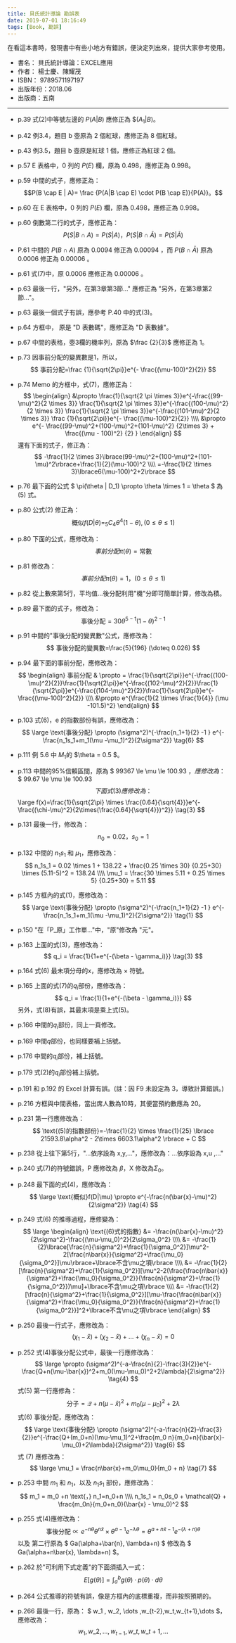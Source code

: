 ```yaml
---
title: 貝氏統計導論 勘誤表
date: 2019-07-01 18:16:49
tags: [Book, 勘誤]
---
```


在看這本書時，發現書中有些小地方有錯誤，便決定列出來，提供大家參考使用。

- 書名： 貝氏統計導論：EXCEL應用
- 作者： 楊士慶、陳耀茂
- ISBN： 9789571197197
- 出版年份：2018.06
- 出版商：五南

---

* p.39 式(2)中等號左邊的 $P(A|B)$ 應修正為 $$(A_1|B)$。
* p.42 例3.4，題目 b 壺原為 2 個紅球，應修正為 8 個紅球。
* p.43 例3.5，題目 b 壺原是紅球 1 個，應修正為紅球 2 個。
* p.57 E 表格中，0 列的 $P(E)$ 欄，原為 0.498，應修正為 0.998。
* p.59 中間的式子，應修正為：$$P(B \cap E | A)= \frac {P(A|B \cap E) \cdot P(B \cap E)}{P(A)}。$$
* p.60 在 E 表格中，0 列的 $P(E)$ 欄，原為 0.498，應修正為 0.998。
* p.60 倒數第二行的式子，應修正為：$$P(S|B \cap A) = P(S|A)，P(S|B \cap \bar{A})=P(S|\bar{A})$$
* P.61 中間的 $P(B \cap A)$ 原為 0.0094 修正為 0.00094 ，而 $P(B \cap \bar{A})$ 原為 0.0006 修正為 0.00006 。
* p.61 式(7)中，原 0.0006 應修正為 0.00006 。
* p.63 最後一行，"另外，在第3章第3節…" 應修正為 "另外，在第3章第2節…"。
* p.63 最後一個式子有誤，應參考 P.40 中的式(3)。
* p.64 方框中， 原是 "D 表數碼"，應修正為 "D 表數據"。
* p.67 中間的表格，壺3欄的機率列，原為 $\frac {2}{3}$ 應修正為 1。
* p.73 因事前分配的變異數是1，所以，$$ 事前分配=\frac {1}{\sqrt{2\pi}}e^{- \frac{(\mu-100)^2}{2}} $$
* p.74 Memo 的方框中，式(7)，應修正為： $$
\begin{align}
&\propto \frac{1}{\sqrt{2 \pi \times 3}}e^{-\frac{(99-\mu)^2}{2 \times 3}} \frac{1}{\sqrt{2 \pi \times 3}}e^{-\frac{(100-\mu)^2}{2 \times 3}} \frac{1}{\sqrt{2 \pi \times 3}}e^{-\frac{(101-\mu)^2}{2 \times 3}} \frac {1}{\sqrt{2\pi}}e^{- \frac{(\mu-100)^2}{2}} \\\\
&\propto e^{- \frac{(99-\mu)^2+(100-\mu)^2+(101-\mu)^2} {2\times 3} + \frac{(\mu - 100)^2} {2} }
\end{align} $$還有下面的式子，修正為： $$
-\frac{1}{2 \times 3}\lbrace(99-\mu)^2+(100-\mu)^2+(101-\mu)^2\rbrace+\frac{1}{2}(\mu-100)^2 \\\\
=-\frac{1}{2 \times 3}\lbrace6(\mu-100)^2+2\rbrace $$
* p.76 最下面的公式 $ \pi(\theta | D_1) \propto \theta \times 1 = \theta $ 為 (5) 式。
* p.80 公式(2) 修正為：
$$ \text{概似} f(D|\theta) = _5{C_4}\theta^4(1-\theta), (0 \le \theta \le 1)$$
* p.80 下面的公式，應修改為：$$ 事前分配\pi(\theta) = \text{常數} $$
* p.81 修改為：$$ 事前分配\pi(\theta) = 1，(0 \le \theta \le 1)
\tag{3} $$
* p.82 從上數來第5行，平均值…後分配利用"機"分即可簡單計算，修改為積。
* p.89 最下面的式子，修改為： $$
\text{事後分配}=30 \theta^{5-1}(1-\theta)^{2-1}
\tag{答} $$
* p.91 中間的"事後分配的變異數"公式，應修改為： $$ 事後分配的變異數=\frac{5}{196} (\doteq 0.026) $$

* p.94 最下面的事前分配，應修改為：$$ 
\begin{align}
事前分配 & \propto = \frac{1}{\sqrt{2\pi}}e^{-\frac{(100-\mu)^2}{2}}\frac{1}{\sqrt{2\pi}}e^{-\frac{(102-\mu)^2}{2}}\frac{1}{\sqrt{2\pi}}e^{-\frac{(104-\mu)^2}{2}}\frac{1}{\sqrt{2\pi}}e^{-\frac{(\mu-100)^2}{2}} \\\\
&\propto e^{\frac{1}{2 \times \frac{1}{4}} (\mu -101.5)^2}
\end{align} $$
* p.103 式(6)，e 的指數部份有誤，應修改為： $$
\large
\text{事後分配} \propto (\sigma^2)^{-\frac{n_1+1}{2} -1 } e^{-\frac{n_1s_1+m_1(\mu -\mu_1)^2}{2\sigma^2}}
\tag{6} $$
* p.111 例 5.6 中 $M_1$的 $\theta = 0.5 $。
* p.113 中間的95%信賴區間，原為 $ 99367 \le \mu \le 100.93 $，應修改為：$$ 99.67 \le \mu \le 100.93 $$
下面式(3)應修改為：$$
\large
f(x)=\frac{1}{\sqrt{2\pi} \times \frac{0.64}{\sqrt{4}}}e^{-\frac{(\chi-\mu)^2}{2\times(\frac{0.64}{\sqrt{4}})^2}}
\tag{3} $$
* p.131 最後一行，修改為： $$
n_0 = 0.02 \text{，} s_0=1 $$
* p.132 中間的 $n_1s_1$ 和 $\mu_1$，應修改為： $$
n_1s_1 = 0.02 \times 1 + 138.22 + \frac{0.25 \times 30} {0.25+30} \times (5.11-5)^2 = 138.24 \\\\
\mu_1 = \frac{30 \times 5.11 + 0.25 \times 5} {0.25+30} = 5.11 $$
* p.145 方框內的式(1)，應修改為： $$
\large
\text{事後分配} \propto (\sigma^2)^{-\frac{n_1+1}{2} -1 } e^{-\frac{n_1s_1+m_1(\mu -\mu_1)^2}{2\sigma^2}}
\tag{1} $$
* p.150 "在「P_原」工作單…"中，"原"修改為 "元"。
* p.163 上面的式(3)，應修改為：$$
q_i = \frac{1}{1+e^{-(\beta - \gamma_i)}}
\tag{3} $$
* p.164 式(6) 最未項分母的x，應修改為 $\times$ 符號。
* p.165 上面的式(7)的$q_i$部份，應修改為：$$
q_i = \frac{1}{1+e^{-(\beta - \gamma_i)}} $$
另外，式(8)有誤，其最末項是乘上式(5)。
* p.166 中間的$q_i$部份，同上一頁修改。
* p.169 中間$q$部份，也同樣要補上括號。
* p.176 中間的$q_i$部份，補上括號。
* p.179 式(2)的$q_i$部份補上括號。
* p.191 和 p.192 的 Excel 計算有誤。(註：因 F9 未設定為 3，導致計算錯誤。)
* p.216 方框與中間表格，當出席人數為10時，其便當預約數應為 20。
* p.231 第一行應修改為： $$
\text{(5)的指數部份}=-\frac{1}{2} \times \frac{1}{25} \lbrace 21593.8\alpha^2 - 2\times 6603.1\alpha^2 \rbrace + C $$
* p.238 從上往下第5行，"...依序設為 x,y,..."，應修改為：...依序設為 x,u ,..."
* p.240 式(7)的符號錯誤，P 應修改為 $\beta$，X 修改為$\Sigma_0$。
* p.248 最下面的式(4)，應修改為： $$ \large \text{概似}f(D|\mu) \propto e^{-\frac{n(\bar{x}-\mu)^2}{2\sigma^2}} \tag{4} $$
* p.249 式(6) 的推導過程，應修變為： $$
\large
\begin{align}
\text{(6)式的指數} &= -\frac{n(\bar{x}-\mu)^2}{2\sigma^2}-\frac{(\mu-\mu_0)^2}{2\sigma_0^2} \\\\
&= -\frac{1}{2}\lbrace[\frac{n}{\sigma^2}+\frac{1}{\sigma_0^2}]\mu^2-2[\frac{n\bar{x}}{\sigma^2}+\frac{\mu_0}{\sigma_0^2}]\mu\rbrace+\lbrace不含\mu之項\rbrace \\\\
&= -\frac{1}{2}[\frac{n}{\sigma^2}+\frac{1}{\sigma_0^2}][\mu^2-2(\frac{\frac{n\bar{x}}{\sigma^2}+\frac{\mu_0}{\sigma_0^2}}{\frac{n}{\sigma^2}+\frac{1}{\sigma_0^2}})\mu]+\lbrace不含\mu之項\rbrace \\\\
&= -\frac{1}{2}[\frac{n}{\sigma^2}+\frac{1}{\sigma_0^2}][\mu-\frac{\frac{n\bar{x}}{\sigma^2}+\frac{\mu_0}{\sigma_0^2}}{\frac{n}{\sigma^2}+\frac{1}{\sigma_0^2}}]^2+\lbrace不含\mu之項\rbrace
\end{align} $$
* p.250 最後一行式子，應修改為：$$ (\chi_1 - \bar{x})+(\chi_2 - \bar{x})+\dots+(\chi_n-\bar{x}) = 0 $$
* p.252 式(4)事後分配公式中，最後一行應修改為：$$
\large
\propto (\sigma^2)^{-a-\frac{n}{2}-\frac{3}{2}}e^{-\frac{Q+n(\mu-\bar{x})^2+m_0(\mu-\mu_0)^2+2\lambda}{2\sigma^2}}
\tag{4}
$$
式(5) 第一行應修為： $$
\text{分子}=\mathcal{Q}+n(\mu - \bar{x})^2+m_0(\mu - \mu_0)^2 + 2\lambda $$
式(6) 事後分配，應修改為：$$
\large
\text{事後分配} \propto (\sigma^2)^{-a-\frac{n}{2}-\frac{3}{2}}e^{-\frac{Q+(m_0+n)(\mu-\mu_1)^2+\frac{m_0 n}{m_0+n}(\bar{x}-\mu_0)+2\lambda}{2\sigma^2}}
\tag{6} $$
式 (7) 應修改為： $$
\large
\mu_1 = \frac{n\bar{x}+m_0\mu_0}{m_0 + n}
\tag{7} $$
* p.253 中間 $m_1$ 和 $n_1$，以及 $n_1s_1$ 部份，應修改為： $$
m_1 = m_0 +n \text{，} n_1=n_0+n \\\\
n_1s_1 = n_0s_0 + \mathcal{Q} + \frac{m_0n}{m_0+n_0}(\bar{x} - \mu_0)^2 $$
* p.255 式(4)應修改為： $$
\text{事後分配} \propto e^{-n\theta}\theta^{n\bar{x}}\times\theta^{a-1}e^{-\lambda\theta} = \theta^{a+n\bar{x}-1}e^{-(\lambda+n)\theta}
\tag{4} $$
以及 第二行原為 $ Ga(\alpha+\bar{n}, \lambda+n) $ 修改為 $ Ga(\alpha+n\bar{x}, \lambda+n) $。
* p.262 於"可利用下式定義"的下面須插入一式： $$
E[g(\theta)] = \int_a^b g(\theta)\cdot p(\theta) \cdot d\theta
\tag{1} $$
* p.264 公式推導的符號有誤，像是方框內的底標重複，而非按照預期的。
* p.266 最後一行，原為： $ w_1 , w\_2, \dots ,w_{t-2},w\_t,w\_{t+1},\dots $，應修改為：
$$ w_1,w\_2,\dots,w_{t-1},w\_t,w\_{t+1},\dots $$
